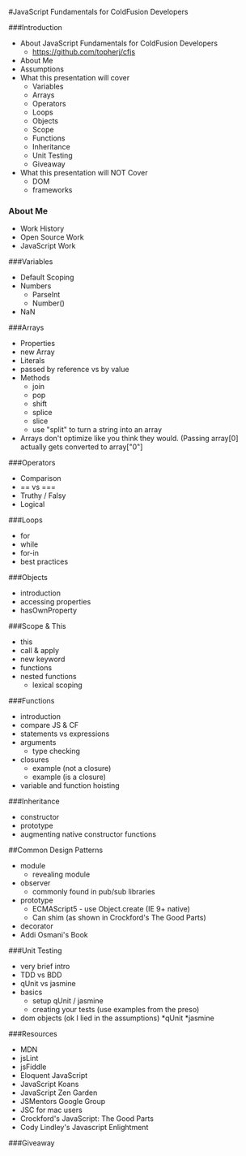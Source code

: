#JavaScript Fundamentals for ColdFusion Developers

###Introduction
* About JavaScript Fundamentals for ColdFusion Developers
     * https://github.com/topherj/cfjs
* About Me
* Assumptions
* What this presentation will cover
	* Variables
	* Arrays
	* Operators
	* Loops
	* Objects
	* Scope
	* Functions
	* Inheritance
	* Unit Testing
	* Giveaway 
* What this presentation will NOT Cover
    * DOM 
    * frameworks

### About Me
* Work History
* Open Source Work
* JavaScript Work

###Variables
* Default Scoping
* Numbers
	* ParseInt
	* Number()
* NaN

###Arrays
* Properties
* new Array
* Literals
* passed by reference vs by value
* Methods
	* join
	* pop
	* shift
	* splice
	* slice
	* use "split" to turn a string into an array
 * Arrays don't optimize like you think they would. (Passing array[0] actually gets converted to array["0"]

###Operators
* Comparison
* == vs ===
* Truthy / Falsy
* Logical

###Loops
* for
* while
* for-in
* best practices

###Objects
* introduction
* accessing properties
* hasOwnProperty

###Scope & This
* this
* call & apply
* new keyword
* functions
* nested functions
	* lexical scoping

###Functions
* introduction
* compare JS & CF
* statements vs expressions
* arguments
	* type checking
* closures
	* example (not a closure)
	* example (is a closure)
* variable and function hoisting	

###Inheritance
* constructor
* prototype
* augmenting native constructor functions

##Common Design Patterns
* module
	* revealing module
* observer
	* commonly found in pub/sub libraries
* prototype
	* ECMAScript5 - use Object.create (IE 9+ native)
	* Can shim (as shown in Crockford's The Good Parts)
* decorator
* Addi Osmani's Book 

###Unit Testing
* very brief intro
* TDD vs BDD
* qUnit vs jasmine
* basics
	* setup qUnit / jasmine
	* creating your tests (use examples from the preso)
* dom objects (ok I lied in the assumptions)
	*qUnit
	*jasmine

###Resources
* MDN
* jsLint
* jsFiddle
* Eloquent JavaScript
* JavaScript Koans
* JavaScript Zen Garden
* JSMentors Google Group
* JSC for mac users
* Crockford's JavaScript: The Good Parts
* Cody Lindley's Javascript Enlightment

###Giveaway

